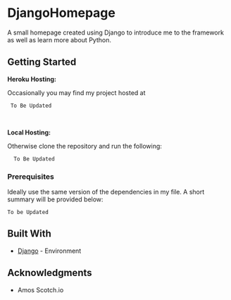 # DjangoHomepage

A small homepage created using Django to introduce me to the framework as well as learn more about Python. 


## Getting Started

**Heroku Hosting:**

Occasionally you may find my project hosted at 
```
 To Be Updated 
```

<br>

**Local Hosting:** 

Otherwise clone the repository and run the following: 
```
  To Be Updated 
```

### Prerequisites

Ideally use the same version of the dependencies in my file. A short summary will be 
provided below: 

```
To be Updated
```

## Built With

* [Django](https://www.djangoproject.com/) - Environment

## Acknowledgments

* Amos Scotch.io


